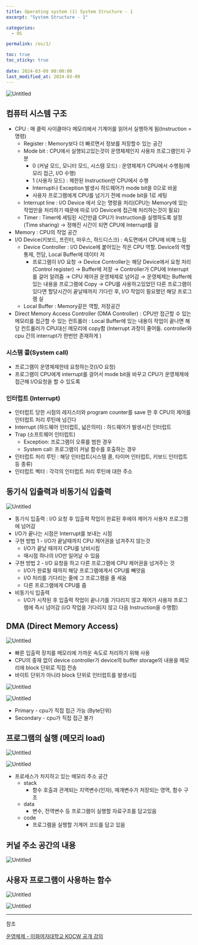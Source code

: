 ```yaml
---
title: Operating system (1) System Structure - 1
excerpt: "System Structure - 1"

categories:
  - OS

permalink: /os/1/

toc: true
toc_sticky: true
 
date: 2024-03-09 00:00:00
last_modified_at: 2024-03-09
---
```


![Untitled](/assets/images/2024-03-09-Operating-system-System-Structure-1/Untitled.png)

## 컴퓨터 시스템 구조

- CPU : 매 클럭 사이클마다 메모리에서 기계어를 읽어서 실행하게 됨(Instruction = 명령)
    - Register : Memory보다 더 빠르면서 정보를 저장할수 있는 공간
    - Mode bit : CPU에서 실행되고있는것이 운영체제인지 사용자 프로그램인지 구분
        - 0 (커널 모드, 모니터 모드, 시스템 모드) : 운영체제가 CPU에서 수행됨(메모리 접근, I/O 수행)
        - 1 (사용자 모드) : 제한된 Instruction만 CPU에서  수행
        - Interrupt나 Exception 발생시 하드웨어가 mode bit을 0으로 바꿈
        - 사용자 프로그램에게 CPU를 넘기기 전에 mode bit을 1로 세팅
    - Interrupt line : I/O Device 에서 오는 명령을 처리(CPU는 Memory에 있는 작업만을 처리하기 때문에 따로 I/O Device에 접근해 처리하는것이 필요)
    - Timer : Timer에 세팅된 시간만큼 CPU가 Instruction을 실행하도록 설정(Time sharing) → 정해진 시간이 되면 CPU에 Interrupt를 걸
- Memory : CPU의 작업 공간
- I/O Device(키보드, 프린터, 마우스, 하드디스크) : 속도면에서 CPU에 비해 느림
    - Device Controller : I/O Device에 붙어있는 작은 CPU 역할. Device의 역할 통제, 전담, Local Buffer에 데이터 저
        - 프로그램이 I/O 요청 → Device Controller는 해당 Device에서 요청 처리(Control register) → Buffer에 저장 → Controller가 CPU에 Interrupt를 걸어 알려줌 → CPU 제어권 운영체제로 넘어감 → 운영체제는 Buffer에 있는 내용을 프로그램에 Copy → CPU를 사용하고있었던 다른 프로그램이 있다면 할당시간이 끝날때까지 기다린 후, I/O 작업이 필요했던 해당 프로그램 실
    - Local Buffer : Memory같은 역할, 저장공간
- Direct Memory Access Controller (DMA Controller) : CPU만 접근할 수 있는 메모리를 접근할 수 있는 컨트롤러 : Local Buffer에 있는 내용이 작업이 끝나면 해당 컨트롤러가 CPU대신 메모리에 copy함 (Interrupt 과정이 줄어듦. controller와 cpu 간의 interrupt가 한번만 존재하게 )

### 시스템 콜(System call)

- 프로그램이 운영체제한테 요청하는것(I/O 요청)
- 프로그램이 CPU에게 interrupt를 걸어서 mode bit을 바꾸고 CPU가 운영체제에 접근해 I/O요청을 할 수 있도록

### 인터럽트 (Interrupt)

- 인터럽트 당한 시점의 레지스터와 program counter를 save 한 후 CPU의 제어를 인터럽트 처리 루틴에 넘긴다
- Interrupt (하드웨어 인터럽트, 넓은의미) : 하드웨어가 발생시킨 인터럽트
- Trap (소프트웨어 인터럽트)
    - Exception: 프로그램이 오류를 범한 경우
    - System call: 프로그램이 커널 함수를 호출하는 경우
- 인터럽트 처리 루틴 : 해당 인터럽트(시스템 콜, 타이머 인터럽트, 키보드 인터럽트 등 종류)
- 인터럽트 벡터 : 각각의 인터럽트 처리 루틴에 대한 주소

## 동기식 입출력과 비동기식 입출력

![Untitled](/assets/images/2024-03-09-Operating-system-System-Structure-1/Untitled%201.png)

- 동기식 입출력 : I/O 요청 후 입출력 작업이 완료된 후에야 제어가 사용자 프로그램에 넘어감
- I/O가 끝나는 시점은 Interrupt를 보내는 시점
- 구현 방법 1 - I/O가 끝날때까지 CPU 제어권을 넘겨주지 않는것
    - I/O가 끝날 때까지 CPU를 낭비시킴
    - 매시점 하나의 I/O만 일어날 수 있음
- 구현 방법 2 - I/O 요청을 하고 다른 프로그램에 CPU 제어권을 넘겨주는 것
    - I/O가 완료될 때까지 해당 프로그램에게서 CPU를 빼앗음
    - I/O 처리를 기다리는 줄에 그 프로그램을 줄 세움
    - 다른 프로그램에게 CPU를 줌
- 비동기식 입출력
    - I/O가 시작된 후 입출력 작업이 끝나기를 기다리지 않고 제어가 사용자 프로그램에 즉시 넘어감 (I/O 작업을 기다리지 않고 다음 Instruction을 수행함)

## DMA (Direct Memory Access)

![Untitled](/assets/images/2024-03-09-Operating-system-System-Structure-1/Untitled%202.png)

- 빠른 입출력 장치를 메모리에 가까운 속도로 처리하기 위해 사용
- CPU의 중재 없이 device controller가 device의 buffer storage의 내용을 메모리에 block 단위로 직접 전송
- 바이트 단위가 아니라 block 단위로 인터럽트를 발생시킴

![Untitled](/assets/images/2024-03-09-Operating-system-System-Structure-1/Untitled%203.png)

![Untitled](/assets/images/2024-03-09-Operating-system-System-Structure-1/Untitled%204.png)

- Primary - cpu가 직접 접근 가능 (Byte단위)
- Secondary - cpu가 직접 접근 불가

## 프로그램의 실행 (메모리 load)

![Untitled](/assets/images/2024-03-09-Operating-system-System-Structure-1/Untitled%205.png)

![Untitled](/assets/images/2024-03-09-Operating-system-System-Structure-1/Untitled%206.png)

- 프로세스가 차지하고 있는 메모리 주소 공간
    - stack
        - 함수 호출과 관계되는 지역변수(인자), 매개변수가 저장되는 영역, 함수 구조
    - data
        - 변수, 전역변수 등 프로그램이 실행할 자료구조를 담고있음
    - code
        - 프로그램을 실행할 기계어 코드를 담고 있음

## 커널 주소 공간의 내용

![Untitled](/assets/images/2024-03-09-Operating-system-System-Structure-1/Untitled%207.png)

## 사용자 프로그램이 사용하는 함수

![Untitled](/assets/images/2024-03-09-Operating-system-System-Structure-1/Untitled%208.png)

![Untitled](/assets/images/2024-03-09-Operating-system-System-Structure-1/Untitled%209.png)

---

참조

[운영체제 - 이화여자대학교 KOCW 공개 강의](http://www.kocw.net/home/search/kemView.do?kemId=1046323)